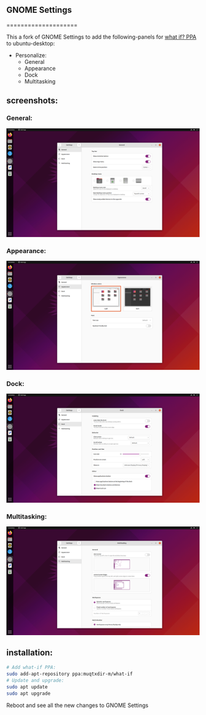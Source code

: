 ## GNOME Settings
====================

This a fork of GNOME Settings to add the following-panels for [what if? PPA](https://launchpad.net/~muqtxdir-m/+archive/ubuntu/what-if) to ubuntu-desktop:

- Personalize:
  - General
  - Appearance
  - Dock
  - Multitasking


## screenshots:

 ### General:
 ![general](screenshots/ubuntu_general.png)

 ### Appearance:
 ![appearance](screenshots/ubuntu_appearance.png)

 ### Dock:
 ![dock](screenshots/ubuntu_dock.png)

 ### Multitasking:
 ![multitasking](screenshots/multitasking.png)

## installation:

```bash
# Add what-if PPA:
sudo add-apt-repository ppa:muqtxdir-m/what-if
# Update and upgrade:
sudo apt update
sudo apt upgrade
```
Reboot and see all the new changes to GNOME Settings
